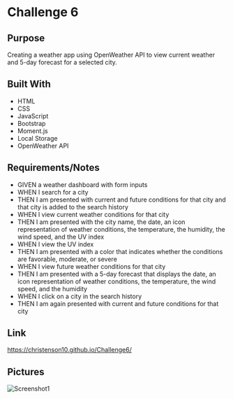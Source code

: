 # Challenge 6

## Purpose
Creating a weather app using OpenWeather API to view current weather and 5-day forecast for a selected city.

## Built With
* HTML
* CSS
* JavaScript
* Bootstrap
* Moment.js
* Local Storage
* OpenWeather API
## Requirements/Notes
* GIVEN a weather dashboard with form inputs
* WHEN I search for a city
* THEN I am presented with current and future conditions for that city and that city is added to the search history
* WHEN I view current weather conditions for that city
* THEN I am presented with the city name, the date, an icon representation of weather conditions, the temperature, the humidity, the wind speed, and the UV index
* WHEN I view the UV index
* THEN I am presented with a color that indicates whether the conditions are favorable, moderate, or severe
* WHEN I view future weather conditions for that city
* THEN I am presented with a 5-day forecast that displays the date, an icon representation of weather conditions, the temperature, the wind speed, and the humidity
* WHEN I click on a city in the search history
* THEN I am again presented with current and future conditions for that city

## Link
https://christenson10.github.io/Challenge6/

## Pictures

![Screenshot1](WeatherScreenshot.jpg)